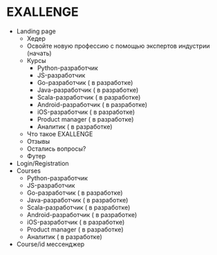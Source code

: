 # EXALLENGE

* Landing page
  * Хедер
  * Освойте новую профессию с помощью экспертов индустрии (начать)
  * Курсы
    * Python-разработчик
    * JS-разработчик
    * Go-разработчик ( в разработке)
    * Java-разработчик ( в разработке)
    * Scala-разработчик ( в разработке)
    * Android-разработчик ( в разработке) 
    * iOS-разработчик ( в разработке)
    * Product manager ( в разработке)
    * Аналитик ( в разработке) 
  * Что такое EXALLENGE
  * Отзывы
  * Остались вопросы?
  * Футер
* Login/Registration
* Courses
  * Python-разработчик
  * JS-разработчик
  * Go-разработчик ( в разработке)
  * Java-разработчик ( в разработке)
  * Scala-разработчик ( в разработке)
  * Android-разработчик ( в разработке) 
  * iOS-разработчик ( в разработке)
  * Product manager ( в разработке)
  * Аналитик ( в разработке) 
* Course/id мессенджер
